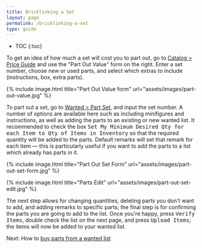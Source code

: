 ```yaml
---
title: Bricklinking a Set
layout: page
permalink: /bricklinking-a-set
type: guide
---
```


* TOC
{:toc}

<div class="alert alert-warning"> 
To get an idea of how much a set will cost you to part out, go to <a class="alert-link" href="http://www.bricklink.com/catalogPG.asp">Catalog > Price Guide</a> and use the "Part Out Value" form on the right. Enter a set number, choose new or used parts, and select which extras to include (instructions, box, extra parts).
</div>

{% include image.html
    title="Part Out Value form"
    url="assets/images/part-out-value.jpg"
%}

To part out a set, go to [Wanted > Part Set](http://www.bricklink.com/wantedSet.asp), and input the set number. A number of options are available here such as including minifigures and instructions, as well as adding the parts to an existing or new wanted list. It recommended to check the box <kbd>Set My Minimum Desired Qty for each Item to Qty of Items in Inventory</kbd> so that the required quantity will be added to the parts. Default remarks will set that remark for each item — this is particularly useful if you want to add the parts to a list which already has parts in it.

{% include image.html
    title="Part Out Set Form"
    url="assets/images/part-out-set-form.jpg"
%}

{% include image.html
    title="Parts Edit"
    url="assets/images/part-out-set-edit.jpg"
%}

The next step allows for changing quantities, deleting parts you don't want to add, and adding remarks to specific parts; the final step is for confirming the parts you are going to add to the list. Once you're happy, press <kbd>Verify Items</kbd>, double check the list on the next page, and press <kbd>Upload Items</kbd>; the items will now be added to your wanted list.

<span class="label label-next">Next:</span> How to [buy parts from a wanted list](/find-store-with-the-most-parts-wanted-list)



